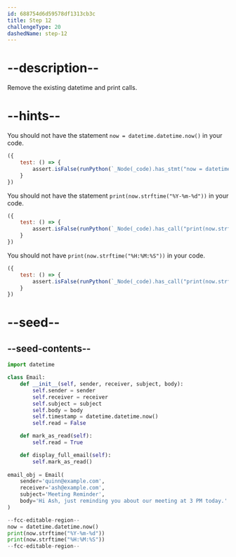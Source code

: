 ```yaml
---
id: 688754d6d59578df1313cb3c
title: Step 12
challengeType: 20
dashedName: step-12
---
```


# --description--

Remove the existing datetime and print calls.

# --hints--


You should not have the statement `now = datetime.datetime.now()` in your code.

```js
({
    test: () => {
        assert.isFalse(runPython(`_Node(_code).has_stmt("now = datetime.datetime.now()")`));
    }
})
```

You should not have the statement `print(now.strftime("%Y-%m-%d"))` in your code.


```js
({
    test: () => {
        assert.isFalse(runPython(`_Node(_code).has_call("print(now.strftime('%Y-%m-%d'))")`));
    }
})
```


You should not have `print(now.strftime("%H:%M:%S"))` in your code.

```js
({
    test: () => {
        assert.isFalse(runPython(`_Node(_code).has_call("print(now.strftime('%H:%M:%S'))")`));
    }
})
```

# --seed--

## --seed-contents--

```py
import datetime

class Email:
    def __init__(self, sender, receiver, subject, body):
        self.sender = sender
        self.receiver = receiver
        self.subject = subject
        self.body = body
        self.timestamp = datetime.datetime.now()
        self.read = False

    def mark_as_read(self):
        self.read = True

    def display_full_email(self):
        self.mark_as_read()
        
email_obj = Email(
    sender='quinn@example.com',
    receiver='ash@example.com',
    subject='Meeting Reminder',
    body='Hi Ash, just reminding you about our meeting at 3 PM today.'
)

--fcc-editable-region--
now = datetime.datetime.now()
print(now.strftime("%Y-%m-%d"))
print(now.strftime("%H:%M:%S"))
--fcc-editable-region--
```
